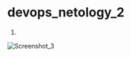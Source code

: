 # devops_netology_2
1.
![Screenshot_3](https://user-images.githubusercontent.com/95320903/149648094-e9c46795-861e-4a68-9af0-b7e891b401a3.png)
